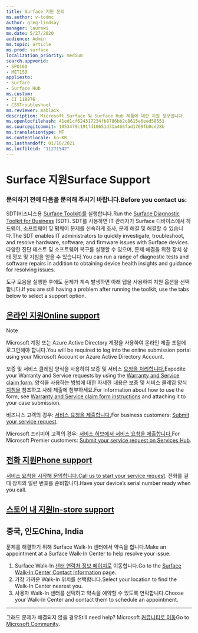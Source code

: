 ```yaml
---
title: Surface 지원 문의
ms.author: v-todmc
author: greg-lindsay
manager: laurawi
ms.date: 5/27/2020
audience: Admin
ms.topic: article
ms.prod: surface
localization_priority: medium
search.appverid:
- SPO160
- MET150
appliesto:
- Surface
- Surface Hub
ms.custom:
- CI 118876
- CSSTroubleshoot
ms.reviewer: mablaik
description: Microsoft Surface 및 Surface Hub 제품에 대한 지원 정보입니다.
ms.openlocfilehash: 41ed1cf624317234fb8786bb2c8615e6eed58551
ms.sourcegitcommit: 1053479c191fd10651d31a466fad1769fb0cd28b
ms.translationtype: MT
ms.contentlocale: ko-KR
ms.lasthandoff: 01/16/2021
ms.locfileid: "11271542"
---
```

# <span data-ttu-id="97338-103">Surface 지원</span><span class="sxs-lookup"><span data-stu-id="97338-103">Surface Support</span></span>

### <span data-ttu-id="97338-104">문의하기 전에 다음을 문의해 주시기 바랍니다.</span><span class="sxs-lookup"><span data-stu-id="97338-104">Before you contact us:</span></span>  

<span data-ttu-id="97338-105">SDT(비즈니스용 [Surface Toolkit)를](https://docs.microsoft.com/surface/surface-diagnostic-toolkit-business) 실행합니다.</span><span class="sxs-lookup"><span data-stu-id="97338-105">Run the [Surface Diagnostic Toolkit for Business](https://docs.microsoft.com/surface/surface-diagnostic-toolkit-business) (SDT).</span></span> <span data-ttu-id="97338-106">SDT를 사용하면 IT 관리자가 Surface 디바이스에서 하드웨어, 소프트웨어 및 펌웨어 문제를 신속하게 조사, 문제 해결 및 해결할 수 있습니다.</span><span class="sxs-lookup"><span data-stu-id="97338-106">The SDT enables IT administrators to quickly investigate, troubleshoot, and resolve hardware, software, and firmware issues with Surface devices.</span></span> <span data-ttu-id="97338-107">다양한 진단 테스트 및 소프트웨어 복구를 실행할 수 있으며, 문제 해결을 위한 장치 상태 정보 및 지침을 얻을 수 있습니다.</span><span class="sxs-lookup"><span data-stu-id="97338-107">You can run a range of diagnostic tests and software repairs in addition to obtaining device health insights and guidance for resolving issues.</span></span> 

<span data-ttu-id="97338-108">도구 모음을 실행한 후에도 문제가 계속 발생하면 아래 탭을 사용하여 지원 옵션을 선택합니다.</span><span class="sxs-lookup"><span data-stu-id="97338-108">If you are still having a problem after running the toolkit, use the tabs below to select a support option.</span></span>

## [<span data-ttu-id="97338-109">온라인 지원</span><span class="sxs-lookup"><span data-stu-id="97338-109">Online support</span></span>](#tab/online)

> [!NOTE]
> <span data-ttu-id="97338-110">Microsoft 계정 또는 Azure Active Directory 계정을 사용하여 온라인 제출 포털에 로그인해야 합니다.</span><span class="sxs-lookup"><span data-stu-id="97338-110">You will be required to log into the online submission portal using your Microsoft Account or Azure Active Directory Account.</span></span>  

<span data-ttu-id="97338-111">보증 및 서비스 클레임 양식을 사용하여 보증 및 서비스 [요청을 처리합니다.](https://download.microsoft.com/download/2/e/0/2e00e1c2-3f49-4b6a-b605-74a0244cb88b/Warranty_and_Service_Claim_Submission_Form.xlsx)</span><span class="sxs-lookup"><span data-stu-id="97338-111">Expedite your Warranty and Service requests by using the [Warranty and Service claim form](https://download.microsoft.com/download/2/e/0/2e00e1c2-3f49-4b6a-b605-74a0244cb88b/Warranty_and_Service_Claim_Submission_Form.xlsx).</span></span> <span data-ttu-id="97338-112">양식을 사용하는 방법에 대한 자세한 내용은 보증 및 서비스 클레임 양식 [지침을](warranty-and-service-claim-form.md) 참조하고 사례 제출에 첨부하세요.</span><span class="sxs-lookup"><span data-stu-id="97338-112">For information about how to use the form, see [Warranty and Service claim form instructions](warranty-and-service-claim-form.md) and attaching it to your case submission.</span></span>

<span data-ttu-id="97338-113">비즈니스 고객의 경우: [서비스 요청을 제출합니다.](https://support.serviceshub.microsoft.com/supportforbusiness/create?sapId=d383b26c-f150-6220-8f1b-e8aa325d9727&hidden=false)</span><span class="sxs-lookup"><span data-stu-id="97338-113">For business customers: [Submit your service request](https://support.serviceshub.microsoft.com/supportforbusiness/create?sapId=d383b26c-f150-6220-8f1b-e8aa325d9727&hidden=false).</span></span> 

<span data-ttu-id="97338-114">Microsoft 프리미어 고객의 경우: [서비스 허브에서 서비스 요청을 제출합니다.](https://serviceshub.microsoft.com/support/contactsupport)</span><span class="sxs-lookup"><span data-stu-id="97338-114">For Microsoft Premier customers: [Submit your service request on Services Hub](https://serviceshub.microsoft.com/support/contactsupport).</span></span> 

 
## [<span data-ttu-id="97338-115">전화 지원</span><span class="sxs-lookup"><span data-stu-id="97338-115">Phone support</span></span>](#tab/phone)

<span data-ttu-id="97338-116">[서비스 요청을 시작해 문의합니다.](https://support.microsoft.com/help/4051701/global-customer-service-phone-numbers)</span><span class="sxs-lookup"><span data-stu-id="97338-116">[Call us to start your service request](https://support.microsoft.com/help/4051701/global-customer-service-phone-numbers).</span></span> <span data-ttu-id="97338-117">전화를 걸 때 장치의 일련 번호를 준비합니다.</span><span class="sxs-lookup"><span data-stu-id="97338-117">Have your device’s serial number ready when you call.</span></span> 

## [<span data-ttu-id="97338-118">스토어 내 지원</span><span class="sxs-lookup"><span data-stu-id="97338-118">In-store support</span></span>](#tab/instore)

## <span data-ttu-id="97338-119">중국, 인도</span><span class="sxs-lookup"><span data-stu-id="97338-119">China, India</span></span>

<span data-ttu-id="97338-120">문제를 해결하기 위해 Surface Walk-In 센터에서 약속을 합니다.</span><span class="sxs-lookup"><span data-stu-id="97338-120">Make an appointment at a Surface Walk-In Center to help resolve your issue:</span></span>

1. <span data-ttu-id="97338-121">Surface Walk-In [센터 연락처 정보 페이지로](https://support.microsoft.com/help/4498593/find-surface-walk-in-center-contact-information) 이동합니다.</span><span class="sxs-lookup"><span data-stu-id="97338-121">Go to the [Surface Walk-In Center Contact Information](https://support.microsoft.com/help/4498593/find-surface-walk-in-center-contact-information) page.</span></span> 
2. <span data-ttu-id="97338-122">가장 가까운 Walk-In 위치를 선택합니다.</span><span class="sxs-lookup"><span data-stu-id="97338-122">Select your location to find the Walk-In Center nearest you.</span></span>  
3. <span data-ttu-id="97338-123">사용자 Walk-In 센터를 선택하고 약속을 예약할 수 있도록 연락합니다.</span><span class="sxs-lookup"><span data-stu-id="97338-123">Choose your Walk-In Center and contact them to schedule an appointment.</span></span>


---

<span data-ttu-id="97338-124">그래도 문제가 해결되지 않을 경우</span><span class="sxs-lookup"><span data-stu-id="97338-124">Still need help?</span></span> <span data-ttu-id="97338-125">Microsoft [커뮤니티로 이동](https://answers.microsoft.com/)</span><span class="sxs-lookup"><span data-stu-id="97338-125">Go to [Microsoft Community](https://answers.microsoft.com/).</span></span>
